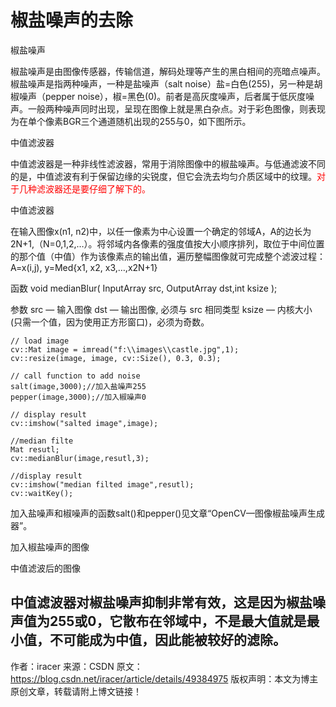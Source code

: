 # 椒盐噪声的去除


椒盐噪声

椒盐噪声是由图像传感器，传输信道，解码处理等产生的黑白相间的亮暗点噪声。椒盐噪声是指两种噪声，一种是盐噪声（salt noise）盐=白色(255)，另一种是胡椒噪声（pepper noise），椒=黑色(0)。前者是高灰度噪声，后者属于低灰度噪声。一般两种噪声同时出现，呈现在图像上就是黑白杂点。对于彩色图像，则表现为在单个像素BGR三个通道随机出现的255与0，如下图所示。



中值滤波器

中值滤波器是一种非线性滤波器，常用于消除图像中的椒盐噪声。与低通滤波不同的是，中值滤波有利于保留边缘的尖锐度，但它会洗去均匀介质区域中的纹理。<span style="color:red;">对于几种滤波器还是要仔细了解下的。</span>


中值滤波器

在输入图像x(n1, n2)中，以任一像素为中心设置一个确定的邻域A，A的边长为2N+1,（N=0,1,2,…）。将邻域内各像素的强度值按大小顺序排列，取位于中间位置的那个值（中值）作为该像素点的输出值，遍历整幅图像就可完成整个滤波过程：A=x(i,j),  y=Med{x1, x2, x3,…,x2N+1}

函数
void medianBlur( InputArray src, OutputArray dst,int ksize );

参数
src — 输入图像
dst — 输出图像, 必须与 src 相同类型
ksize — 内核大小 (只需一个值，因为使用正方形窗口)，必须为奇数。

```
// load image
cv::Mat image = imread("f:\\images\\castle.jpg",1);
cv::resize(image, image, cv::Size(), 0.3, 0.3);

// call function to add noise
salt(image,3000);//加入盐噪声255
pepper(image,3000);//加入椒噪声0

// display result
cv::imshow("salted image",image);

//median filte
Mat resutl;
cv::medianBlur(image,resutl,3);

//display result
cv::imshow("median filted image",resutl);
cv::waitKey();
```
加入盐噪声和椒噪声的函数salt()和pepper()见文章“OpenCV—图像椒盐噪声生成器”。


加入椒盐噪声的图像



中值滤波后的图像

中值滤波器对椒盐噪声抑制非常有效，这是因为椒盐噪声值为255或0，它散布在邻域中，不是最大值就是最小值，不可能成为中值，因此能被较好的滤除。
---------------------
作者：iracer
来源：CSDN
原文：https://blog.csdn.net/iracer/article/details/49384975
版权声明：本文为博主原创文章，转载请附上博文链接！
